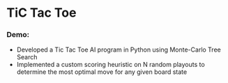 # TiC Tac Toe
### Demo: 
- Developed a Tic Tac Toe AI program in Python using Monte-Carlo Tree Search
- Implemented a custom scoring heuristic on N random playouts to determine the most optimal move for any given board state
